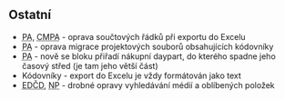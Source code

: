 ﻿---
categories: [fenix]
layout: fenix
---
 
## Ostatní
<ul>
<li><abbr title="Postanalýza">PA</abbr>, <abbr title="Crossmediální postanalýza">CMPA</abbr> - oprava součtových řádků při exportu do Excelu </li>
<li><abbr title="Postanalýza">PA</abbr> - oprava migrace projektových souborů obsahujících kódovníky</li>
<li><abbr title="Postanalýza">PA</abbr> - nově se bloku přiřadí nákupní daypart, do kterého spadne jeho časový střed (je tam jeho větší část)</li>
<li>Kódovníky - export do Excelu je vždy formátován jako text</li>
<li><abbr title="Editor definic částí dnů">EDČD</abbr>, <abbr title="Nákupní podmínky">NP</abbr> - drobné opravy vyhledávání médií a oblíbených položek</li>
</ul>
